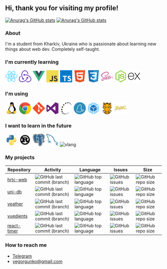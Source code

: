 ## Hi, thank you for visiting my profile!

[![Anurag's GitHub stats](https://github-readme-stats.vercel.app/api?username=yegorgunko&show_icons=true&hide=issues&count_private=true&theme=dark&bg_color=0D1117&hide_border=true)](https://github.com/anuraghazra/github-readme-stats)
[![Anurag's GitHub stats](https://github-readme-stats.vercel.app/api/top-langs?username=yegorgunko&layout=compact&langs_count=7&theme=dark&bg_color=0D1117&hide_border=true)](https://github.com/anuraghazra/github-readme-stats)

### About

I'm a student from Kharkiv, Ukraine who is passionate about learning new things about web dev. Completely self-taught.

### I'm currently learning

<img alt="react" width="40" src="https://raw.githubusercontent.com/devicons/devicon/master/icons/react/react-original.svg" /> <img alt="redux" width="40" src="https://raw.githubusercontent.com/devicons/devicon/master/icons/redux/redux-original.svg" /> <img alt="vuejs" width="40" src="https://raw.githubusercontent.com/devicons/devicon/master/icons/vuejs/vuejs-original.svg" /> <img alt="javascript" width="40" src="https://raw.githubusercontent.com/devicons/devicon/master/icons/javascript/javascript-original.svg" /> <img alt="typescript" width="40" src="https://raw.githubusercontent.com/devicons/devicon/master/icons/typescript/typescript-original.svg" /> <img alt="html5" width="40" src="https://raw.githubusercontent.com/devicons/devicon/master/icons/html5/html5-original.svg" /> <img alt="css3" width="40" src="https://raw.githubusercontent.com/devicons/devicon/master/icons/css3/css3-original.svg" /> <img alt="sass" width="40" src="https://raw.githubusercontent.com/devicons/devicon/master/icons/sass/sass-original.svg" /> <img alt="nodejs" width="40" src="https://raw.githubusercontent.com/devicons/devicon/master/icons/nodejs/nodejs-original.svg" /> <img alt="express" width="40" src="https://raw.githubusercontent.com/devicons/devicon/master/icons/express/express-original.svg" />

### I'm using

<img alt="linux" width="40" src="https://raw.githubusercontent.com/devicons/devicon/master/icons/linux/linux-original.svg" /> <img alt="chrome" width="40" src="https://raw.githubusercontent.com/devicons/devicon/master/icons/chrome/chrome-original.svg" /> <img alt="git" width="40" src="https://raw.githubusercontent.com/devicons/devicon/master/icons/git/git-original.svg" /> <img alt="visualstudio" width="40" src="https://raw.githubusercontent.com/devicons/devicon/master/icons/visualstudio/visualstudio-plain.svg" /> <img alt="ssh" width="40" src="https://raw.githubusercontent.com/devicons/devicon/master/icons/ssh/ssh-original.svg" /> <img alt="yarn" width="40" src="https://raw.githubusercontent.com/devicons/devicon/master/icons/yarn/yarn-original.svg" /> <img alt="webpack" width="40" src="https://raw.githubusercontent.com/devicons/devicon/master/icons/webpack/webpack-original.svg" /> <img alt="grunt" width="40" src="https://raw.githubusercontent.com/devicons/devicon/master/icons/grunt/grunt-original.svg" /> <img alt="babel" width="40" src="https://raw.githubusercontent.com/devicons/devicon/master/icons/babel/babel-original.svg" />

### I want to learn in the future

<img alt="python" width="40" src="https://raw.githubusercontent.com/devicons/devicon/master/icons/python/python-original.svg" /> <img alt="rust" width="40" src="https://raw.githubusercontent.com/devicons/devicon/master/icons/rust/rust-plain.svg" /> <img alt="postgresql" width="40" src="https://raw.githubusercontent.com/devicons/devicon/master/icons/postgresql/postgresql-original.svg" /> <img alt="mysql" width="40" src="https://raw.githubusercontent.com/devicons/devicon/master/icons/mysql/mysql-original.svg" /> <img alt="vlang" width="40" src="https://raw.githubusercontent.com/vlang/v-logo/master/dist/v-logo.svg" />

### My projects

| Repository                                         | Activity                                                                                                              | Language                                                                                                    | Issues                                                                                             | Size                                                                                                 |
| -------------------------------------------------- | --------------------------------------------------------------------------------------------------------------------- | ----------------------------------------------------------------------------------------------------------- | -------------------------------------------------------------------------------------------------- | ---------------------------------------------------------------------------------------------------- |
| [hrtc-web](https://github.com/yegorgunko/hrtc-web) | ![GitHub last commit (branch)](https://img.shields.io/github/last-commit/yegorgunko/hrtc-web?style=for-the-badge) | ![GitHub top language](https://img.shields.io/github/languages/top/yegorgunko/hrtc-web?style=for-the-badge) | ![GitHub issues](https://img.shields.io/github/issues-raw/yegorgunko/hrtc-web?style=for-the-badge) | ![GitHub repo size](https://img.shields.io/github/repo-size/yegorgunko/hrtc-web?style=for-the-badge) |
| [uni-db](https://github.com/yegorgunko/uni-db)     | ![GitHub last commit (branch)](https://img.shields.io/github/last-commit/yegorgunko/uni-db/dev?style=for-the-badge)   | ![GitHub top language](https://img.shields.io/github/languages/top/yegorgunko/uni-db?style=for-the-badge)   | ![GitHub issues](https://img.shields.io/github/issues-raw/yegorgunko/uni-db?style=for-the-badge)   | ![GitHub repo size](https://img.shields.io/github/repo-size/yegorgunko/uni-db?style=for-the-badge)   |
| [veather](https://github.com/yegorgunko/veather)     | ![GitHub last commit (branch)](https://img.shields.io/github/last-commit/yegorgunko/veather/dev?style=for-the-badge)   | ![GitHub top language](https://img.shields.io/github/languages/top/yegorgunko/veather?style=for-the-badge)   | ![GitHub issues](https://img.shields.io/github/issues-raw/yegorgunko/veather?style=for-the-badge)   | ![GitHub repo size](https://img.shields.io/github/repo-size/yegorgunko/veather?style=for-the-badge)   |
| [vuedients](https://github.com/yegorgunko/vuedients)     | ![GitHub last commit (branch)](https://img.shields.io/github/last-commit/yegorgunko/vuedients/dev?style=for-the-badge)   | ![GitHub top language](https://img.shields.io/github/languages/top/yegorgunko/vuedients?style=for-the-badge)   | ![GitHub issues](https://img.shields.io/github/issues-raw/yegorgunko/vuedients?style=for-the-badge)   | ![GitHub repo size](https://img.shields.io/github/repo-size/yegorgunko/vuedients?style=for-the-badge)   |
| [react-timer](https://github.com/yegorgunko/react-timer)     | ![GitHub last commit (branch)](https://img.shields.io/github/last-commit/yegorgunko/react-timer/master?style=for-the-badge)   | ![GitHub top language](https://img.shields.io/github/languages/top/yegorgunko/react-timer?style=for-the-badge)   | ![GitHub issues](https://img.shields.io/github/issues-raw/yegorgunko/react-timer?style=for-the-badge)   | ![GitHub repo size](https://img.shields.io/github/repo-size/yegorgunko/react-timer?style=for-the-badge)   |

### How to reach me

- [Telegram](https://t.me/yegorgunko)
- [yegorgunko@gmail.com](mailto:yegorgunko@gmail.com)
